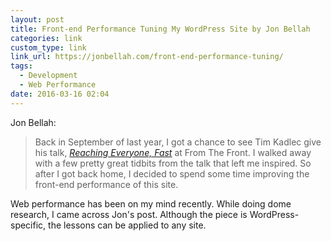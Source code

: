 ```yaml
---
layout: post
title: Front-end Performance Tuning My WordPress Site by Jon Bellah
categories: link
custom_type: link
link_url: https://jonbellah.com/front-end-performance-tuning/
tags:
  - Development
  - Web Performance
date: 2016-03-16 02:04
---
```

Jon Bellah:

> Back in September of last year, I got a chance to see Tim Kadlec give his talk, *[Reaching Everyone, Fast](https://speakerdeck.com/tkadlec/reaching-everyone-fast-at-from-the-front-2015)* at From The Front. I walked away with a few pretty great tidbits from the talk that left me inspired. So after I got back home, I decided to spend some time improving the front-end performance of this site.

Web performance has been on my mind recently. While doing dome research, I came across Jon's post. Although the piece is WordPress-specific, the lessons can be applied to any site.
